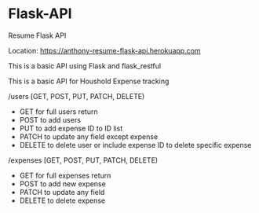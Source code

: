 # Flask-API
Resume Flask API

Location: https://anthony-resume-flask-api.herokuapp.com

This is a basic API using Flask and flask_restful

This is a basic API for Houshold Expense tracking

/users [GET, POST, PUT, PATCH, DELETE)

- GET for full users return
- POST to add users
- PUT to add expense ID to ID list
- PATCH to update any field except expense
- DELETE to delete user or include expense ID to delete specific expense

/expenses [GET, POST, PUT, PATCH, DELETE)
- GET for full expenses return
- POST to add new expense
- PATCH to update any field
- DELETE to delete expense

